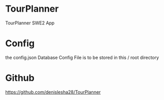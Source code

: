 # TourPlanner
TourPlanner SWE2 App
# Config
the config.json Database Config File is to be stored in this / root directory
# Github
https://github.com/denislesha28/TourPlanner